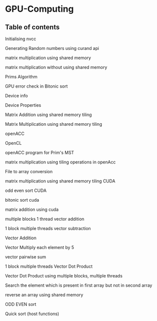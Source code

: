 # GPU-Computing

## Table of contents

Initialising nvcc

Generating Random numbers using curand api

matrix multiplication using shared memory

matrix multiplication without using shared memory

Prims Algorithm

GPU error check in Bitonic sort

Device info

Device Properties

Matrix Addition using shared memory tiling

Matrix Multiplication using shared memory tiling

openACC

OpenCL

openACC program for Prim's MST

matrix multiplication using tiling operations in openAcc

File to array conversion

matrix multiplication using shared memory tiling CUDA

odd even sort CUDA

bitonic sort cuda

matrix addition using cuda

multiple blocks 1 thread vector addition

1 block multiple threads vector subtraction

Vector Addition

Vector Multiply each element by 5

vector pairwise sum

1 block multiple threads Vector Dot Product

Vector Dot Product using multiple blocks, multiple threads

Search the element which is present in first array but not in second array

reverse an array using shared memory

ODD EVEN sort

Quick sort (host functions)
